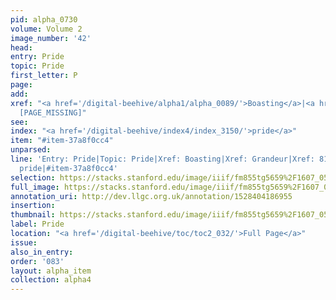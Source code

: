 ```yaml
---
pid: alpha_0730
volume: Volume 2
image_number: '42'
head: 
entry: Pride
topic: Pride
first_letter: P
page: 
add: 
xref: "<a href='/digital-beehive/alpha1/alpha_0089/'>Boasting</a>|<a href='/digital-beehive/alpha2/alpha_0381/'>Grandeur</a>|819
  [PAGE_MISSING]"
see: 
index: "<a href='/digital-beehive/index4/index_3150/'>pride</a>"
item: "#item-37a8f0cc4"
unparsed: 
line: 'Entry: Pride|Topic: Pride|Xref: Boasting|Xref: Grandeur|Xref: 819 [PAGE_MISSING]|Index:
  pride|#item-37a8f0cc4'
selection: https://stacks.stanford.edu/image/iiif/fm855tg5659%2F1607_0509/845,2963,2941,644/full/0/default.jpg
full_image: https://stacks.stanford.edu/image/iiif/fm855tg5659%2F1607_0509/full/full/0/default.jpg
annotation_uri: http://dev.llgc.org.uk/annotation/1528404186955
insertion: 
thumbnail: https://stacks.stanford.edu/image/iiif/fm855tg5659%2F1607_0509/845,2963,600,180/250,/0/default.jpg
label: Pride
location: "<a href='/digital-beehive/toc/toc2_032/'>Full Page</a>"
issue: 
also_in_entry: 
order: '083'
layout: alpha_item
collection: alpha4
---
```

